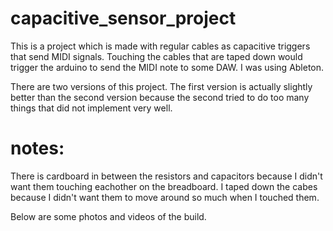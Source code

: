 # capacitive_sensor_project
This is a project which is made with regular cables as capacitive triggers that send MIDI signals. Touching the cables that are taped down would trigger the arduino to send the MIDI note to some DAW. I was using Ableton.

There are two versions of this project. The first version is actually slightly better than the second version because the second tried to do too many things that did not implement very well. 

# notes:
There is cardboard in between the resistors and capacitors because I didn't want them touching eachother on the breadboard. I taped down the cabes because I didn't want them to move around so much when I touched them. 

Below are some photos and videos of the build.
